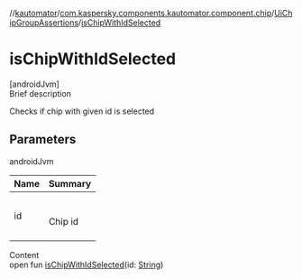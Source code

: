 //[kautomator](../../index.md)/[com.kaspersky.components.kautomator.component.chip](../index.md)/[UiChipGroupAssertions](index.md)/[isChipWithIdSelected](is-chip-with-id-selected.md)



# isChipWithIdSelected  
[androidJvm]  
Brief description  


Checks if chip with given id is selected



## Parameters  
  
androidJvm  
  
|  Name|  Summary| 
|---|---|
| id| <br><br>Chip id<br><br>
  
  
Content  
open fun [isChipWithIdSelected](is-chip-with-id-selected.md)(id: [String](https://kotlinlang.org/api/latest/jvm/stdlib/kotlin/-string/index.html))  



